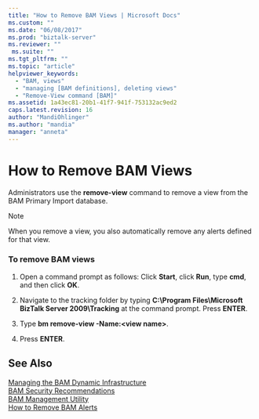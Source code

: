 ```yaml
---
title: "How to Remove BAM Views | Microsoft Docs"
ms.custom: ""
ms.date: "06/08/2017"
ms.prod: "biztalk-server"
ms.reviewer: ""
 ms.suite: ""
ms.tgt_pltfrm: ""
ms.topic: "article"
helpviewer_keywords: 
  - "BAM, views"
  - "managing [BAM definitions], deleting views"
  - "Remove-View command [BAM]"
ms.assetid: 1a43ec81-20b1-41f7-941f-753132ac9ed2
caps.latest.revision: 16
author: "MandiOhlinger"
ms.author: "mandia"
manager: "anneta"
---
```

# How to Remove BAM Views
Administrators use the **remove-view** command to remove a view from the BAM Primary Import database.  
  
> [!NOTE]
>  When you remove a view, you also automatically remove any alerts defined for that view.  
  
### To remove BAM views  
  
1.  Open a command prompt as follows: Click **Start**, click **Run**, type **cmd**, and then click **OK**.  
  
2.  Navigate to the tracking folder by typing **C:\Program Files\Microsoft BizTalk Server 2009\Tracking** at the command prompt. Press **ENTER**.  
  
3.  Type **bm remove-view -Name:\<view name>**.  
  
4.  Press **ENTER**.  
  
## See Also  
 [Managing the BAM Dynamic Infrastructure](../core/managing-the-bam-dynamic-infrastructure.md)   
 [BAM Security Recommendations](../core/bam-security-recommendations.md)   
 [BAM Management Utility](../core/bam-management-utility.md)   
 [How to Remove BAM Alerts](../core/how-to-remove-bam-alerts.md)
